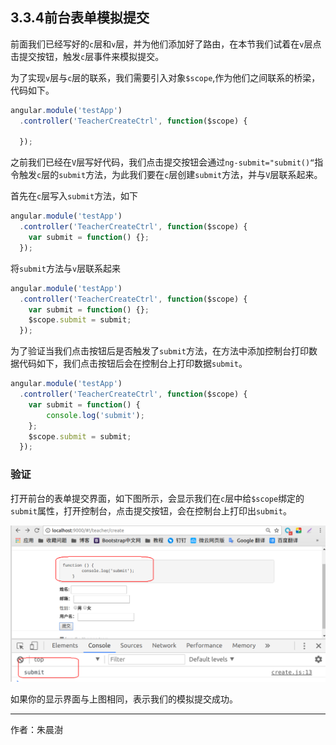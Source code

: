 
## 3.3.4前台表单模拟提交

前面我们已经写好的`c`层和`v`层，并为他们添加好了路由，在本节我们试着在`v`层点击提交按钮，触发`c`层事件来模拟提交。

为了实现`v`层与`c`层的联系，我们需要引入对象`$scope`,作为他们之间联系的桥梁，代码如下。

```javascript
angular.module('testApp')
  .controller('TeacherCreateCtrl', function($scope) {
    
  });
```

之前我们已经在`V`层写好代码，我们点击提交按钮会通过`ng-submit="submit()“`指令触发`c`层的`submit`方法，为此我们要在`c`层创建`submit`方法，并与`V`层联系起来。

首先在`c`层写入`submit`方法，如下

```javascript
angular.module('testApp')
  .controller('TeacherCreateCtrl', function($scope) {
    var submit = function() {};
  });
```

将`submit`方法与`v`层联系起来

```javascript
angular.module('testApp')
  .controller('TeacherCreateCtrl', function($scope) {
    var submit = function() {};
    $scope.submit = submit;
  });
```

为了验证当我们点击按钮后是否触发了`submit`方法，在方法中添加控制台打印数据代码如下，我们点击按钮后会在控制台上打印数据`submit`。

```javascript
angular.module('testApp')
  .controller('TeacherCreateCtrl', function($scope) {
    var submit = function() {
    	console.log('submit');
    };
    $scope.submit = submit;
  });
```

### 验证

打开前台的表单提交界面，如下图所示，会显示我们在`c`层中给`$scope`绑定的`submit`属性，打开控制台，点击提交按钮，会在控制台上打印出`submit`。

![](image/2017-11-09-15-46-23.png) 

如果你的显示界面与上图相同，表示我们的模拟提交成功。

---

作者：朱晨澍